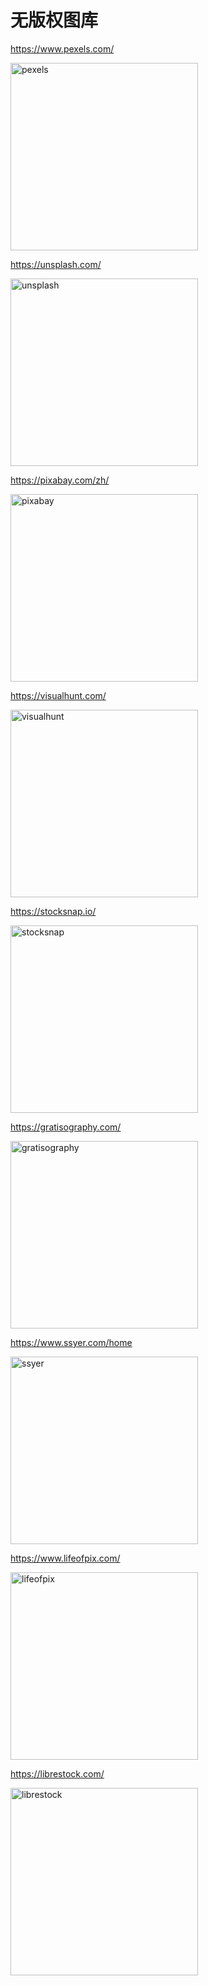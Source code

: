 # 无版权图库

<i class="fal fa-globe"></i> <https://www.pexels.com/>

<img style="width:300px" alt="pexels" src="https://static.jovi.cc/2019-05-17_17-37-50.jpg" />

<i class="fal fa-globe"></i> <https://unsplash.com/>

<img style="width:300px" alt="unsplash" src="https://static.jovi.cc/2019-05-17_17-37-52.jpg" />

<i class="fal fa-globe"></i> <https://pixabay.com/zh/>

<img style="width:300px" alt="pixabay" src="https://static.jovi.cc/2019-05-17_17-37-53.jpg" />

<i class="fal fa-globe"></i> <https://visualhunt.com/>

<img style="width:300px" alt="visualhunt" src="https://static.jovi.cc/2019-05-17_17-38-07.jpg" />

<i class="fal fa-globe"></i> <https://stocksnap.io/>

<img style="width:300px" alt="stocksnap" src="https://static.jovi.cc/2019-05-17_17-38-14.jpg" />

<i class="fal fa-globe"></i> <https://gratisography.com/>

<img style="width:300px" alt="gratisography" src="https://static.jovi.cc/2019-05-17_17-38-28.jpg" />

<i class="fal fa-globe"></i> <https://www.ssyer.com/home>

<img style="width:300px" alt="ssyer" src="https://static.jovi.cc/2019-05-17_17-38-37.jpg" />

<i class="fal fa-globe"></i> <https://www.lifeofpix.com/>

<img style="width:300px" alt="lifeofpix" src="https://static.jovi.cc/2019-05-17_17-38-49.jpg" />

<i class="fal fa-globe"></i> <https://librestock.com/>

<img style="width:300px" alt="librestock" src="https://static.jovi.cc/2019-05-17_17-39-13.jpg" />